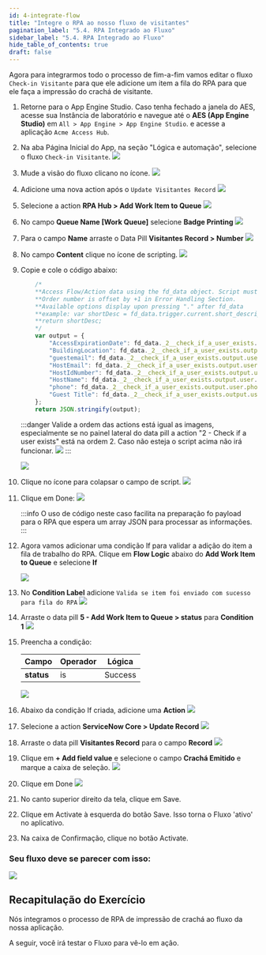 ```yaml
---
id: 4-integrate-flow
title: "Integre o RPA ao nosso fluxo de visitantes"
pagination_label: "5.4. RPA Integrado ao Fluxo"
sidebar_label: "5.4. RPA Integrado ao Fluxo"
hide_table_of_contents: true
draft: false
---
```


Agora para integrarmos todo o processo de fim-a-fim vamos editar o fluxo `Check-in Visitante` para que ele adicione um item a fila do RPA para que ele faça a impressão do crachá de visitante.

1. Retorne para o App Engine Studio. Caso tenha fechado a janela do AES, acesse sua Instância de laboratório e navegue até o **AES (App Engine Studio)** em `All > App Engine > App Engine Studio`. e acesse a aplicação `Acme Access Hub`.


2. Na aba Página Inicial do App, na seção "Lógica e automação", selecione o fluxo `Check-in Visitante`.
    ![](../images/2024-12-11-00-04-14.png)

3. Mude a visão do fluxo clicano no ícone.
    ![](../images/2024-12-11-00-05-20.png)

4. Adicione uma nova action após o `Update Visitantes Record`
    ![](../images/2024-12-11-00-05-54.png)

5. Selecione a action **RPA Hub > Add Work Item to Queue**
   ![](../images/2024-12-11-00-37-09.png)

6. No campo **Queue Name [Work Queue]** selecione **Badge Printing**
   ![](../images/2024-12-11-00-38-15.png)

7. Para o campo **Name** arraste o Data Pill **Visitantes Record > Number**
    ![](../images/2024-12-11-00-39-14.png)

8. No campo **Content** clique no ícone de scripting.
   ![](../images/2024-12-11-00-40-22.png)

9. Copie e cole o código abaixo:

    ```javascript
        /*
        **Access Flow/Action data using the fd_data object. Script must return a value. 
        **Order number is offset by +1 in Error Handling Section.
        **Available options display upon pressing "." after fd_data
        **example: var shortDesc = fd_data.trigger.current.short_description;
        **return shortDesc;
        */
        var output = {
            "AccessExpirationDate": fd_data._2__check_if_a_user_exists.output.user.access_expiration,
            "BuildingLocation": fd_data._2__check_if_a_user_exists.output.user.building_location,
            "guestemail": fd_data._2__check_if_a_user_exists.output.user.guest_email,
            "HostEmail": fd_data._2__check_if_a_user_exists.output.user.host_email,
            "HostIdNumber": fd_data._2__check_if_a_user_exists.output.user.host_id_number,
            "HostName": fd_data._2__check_if_a_user_exists.output.user.host_name,
            "phone": fd_data._2__check_if_a_user_exists.output.user.phone,
            "Guest Title": fd_data._2__check_if_a_user_exists.output.user.guest_title
        };
        return JSON.stringify(output);
    ```

    :::danger
    Valide a ordem das actions está igual as imagens, especialmente se no painel lateral do data pill a action "2 - Check if a user exists" está na ordem 2. Caso não esteja o script acima não irá funcionar.
        ![](../images/2024-12-11-17-14-52.png)
    :::

    ![](../images/2024-12-11-17-12-40.png)

10. Clique no ícone para colapsar o campo de script.
    ![](../images/2024-12-11-17-09-05.png)

11. Clique em <span className="button-purple">Done</span>:
    ![](../images/2024-12-11-17-09-29.png)

    :::info
    O uso de código neste caso facilita na preparação fo payload para o RPA que espera um array JSON para processar as informações.
    :::

12. Agora vamos adicionar uma condição If para validar a adição do item a fila de trabalho do RPA. Clique em **Flow Logic** abaixo do **Add Work Item to Queue** e selecione **If**
    
    ![](../images/2024-12-11-17-22-47.png)

13. No **Condition Label** adicione `Valida se item foi enviado com sucesso para fila do RPA`
    ![](../images/2024-12-11-17-24-37.png)

14. Arraste o data pill **5 - Add Work Item to Queue > status** para **Condition 1**
    ![](../images/2024-12-11-17-25-43.png)

15. Preencha a condição:
    
    |**Campo** | **Operador** | **Lógica** |
    |-|-|-|
    |**status** | is | Success |

    ![](../images/2024-12-11-17-28-36.png)

16. Abaixo da condição If criada, adicione uma **Action**
    ![](../images/2024-12-11-17-29-24.png)

17. Selecione a action **ServiceNow Core > Update Record**
    ![](../images/2024-12-11-17-30-42.png)

18. Arraste o data pill **Visitantes Record** para o campo **Record**
    ![](../images/2024-12-11-17-31-38.png)

19. Clique em **+ Add field value** e selecione o campo **Crachá Emitido** e marque a caixa de seleção.
    ![](../images/2024-12-11-17-32-32.png)

20. Clique em <span className="button-purple">Done</span>
    ![](../images/2024-12-11-17-33-17.png)

21. No canto superior direito da tela, clique em <span className="button-purple">Save</span>.

22. Clique em <span className="button-purple">Activate</span> à esquerda do botão Save. Isso torna o Fluxo 'ativo' no aplicativo.  

23. Na caixa de Confirmação, clique no botão <span className="button-purple">Activate</span>.

### Seu fluxo deve se parecer com isso:

![](../images/2024-12-11-17-33-52.png)

## Recapitulação do Exercício

Nós integramos o processo de RPA de impressão de crachá ao fluxo da nossa aplicação. 

A seguir, você irá testar o Fluxo para vê-lo em ação.